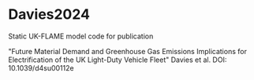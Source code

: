 # Davies2024
 Static UK-FLAME model code for publication
 
 "Future Material Demand and Greenhouse Gas Emissions Implications for Electrification of the UK Light-Duty Vehicle Fleet"
 Davies et al.
DOI: 10.1039/d4su00112e
